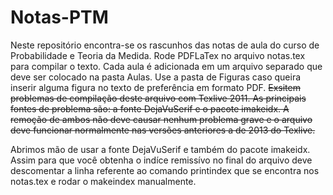 Notas-PTM
=========

Neste repositório encontra-se os rascunhos das notas de aula do curso de Probabilidade e Teoria da Medida.
Rode PDFLaTex no arquivo notas.tex para compilar o texto. Cada aula é adicionada em um arquivo separado
que deve ser colocado na pasta Aulas. Use a pasta de Figuras caso queira inserir alguma figura no texto
de preferência em formato PDF. 
<strike>Exsitem problemas de compilação deste arquivo com Texlive 2011. As principais fontes de problema 
são: a fonte DejaVuSerif e o pacote imakeidx. A remoção de ambos não deve causar nenhum problema 
grave e o arquivo deve funcionar normalmente nas versões anteriores a de 2013 do Texlive.</strike>

Abrimos mão de usar a fonte DejaVuSerif e também do pacote imakeidx.
Assim para que você obtenha o indíce remissívo no final do arquivo 
deve descomentar a linha referente ao comando printindex que se encontra
nos notas.tex e rodar o makeindex manualmente. 
